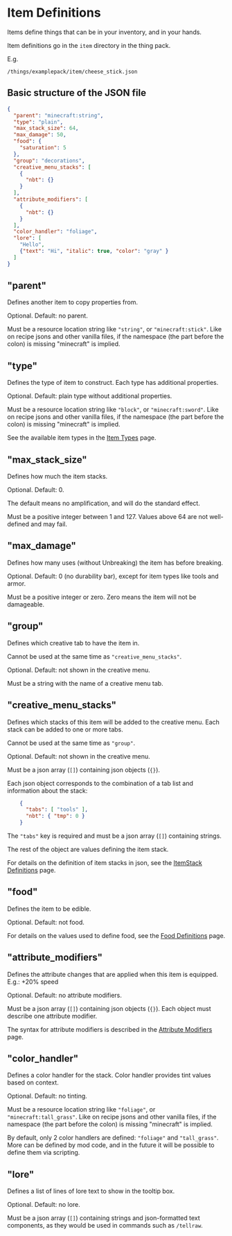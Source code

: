 # Item Definitions

Items define things that can be in your inventory, and in your hands.

Item definitions go in the `item` directory in the thing pack.

E.g.
```
/things/examplepack/item/cheese_stick.json
```

## Basic structure of the JSON file

```json
{
  "parent": "minecraft:string",
  "type": "plain",
  "max_stack_size": 64,
  "max_damage": 50,
  "food": {
    "saturation": 5
  },
  "group": "decorations",
  "creative_menu_stacks": [
    {
      "nbt": {}
    }
  ],
  "attribute_modifiers": [
    {
      "nbt": {}
    }
  ],
  "color_handler": "foliage",
  "lore": [
    "Hello",
    {"text": "Hi", "italic": true, "color": "gray" }
  ]
}
```

## "parent"

Defines another item to copy properties from.

Optional. Default: no parent.

Must be a resource location string like `"string"`, or `"minecraft:stick"`. Like on recipe jsons and other vanilla files,
if the namespace (the part before the colon) is missing "minecraft" is implied.

## "type"

Defines the type of item to construct. Each type has additional properties.

Optional. Default: plain type without additional properties.

Must be a resource location string like `"block"`, or `"minecraft:sword"`. Like on recipe jsons and other vanilla files,
if the namespace (the part before the colon) is missing "minecraft" is implied.

See the available item types in the [Item Types](./ItemTypes.md) page.

## "max_stack_size"

Defines how much the item stacks.

Optional. Default: 0.

The default means no amplification, and will do the standard effect.

Must be a positive integer between 1 and 127. Values above 64 are not well-defined and may fail.

## "max_damage"

Defines how many uses (without Unbreaking) the item has before breaking.

Optional. Default: 0 (no durability bar), except for item types like tools and armor.

Must be a positive integer or zero. Zero means the item will not be damageable.


## "group"

Defines which creative tab to have the item in.

Cannot be used at the same time as `"creative_menu_stacks"`.

Optional. Default: not shown in the creative menu.

Must be a string with the name of a creative menu tab.

## "creative_menu_stacks"

Defines which stacks of this item will be added to the creative menu. Each stack can be added to one or more tabs.

Cannot be used at the same time as `"group"`.

Optional. Default: not shown in the creative menu.

Must be a json array (`[]`) containing json objects (`{}`).

Each json object corresponds to the combination of a tab list and information about the stack:

```json
    {
      "tabs": [ "tools" ],
      "nbt": { "tmp": 0 }
    }
```

The `"tabs"` key is required and must be a json array (`[]`) containing strings.

The rest of the object are values defining the item stack.

For details on the definition of item stacks in json, see the [ItemStack Definitions](./ItemStack.md) page.

## "food"

Defines the item to be edible.

Optional. Default: not food.

For details on the values used to define food, see the [Food Definitions](./Food.md) page.

## "attribute_modifiers"

Defines the attribute changes that are applied when this item is equipped. E.g.: +20% speed

Optional. Default: no attribute modifiers.

Must be a json array (`[]`) containing json objects (`{}`). Each object must describe one attribute modifier.

The syntax for attribute modifiers is described in the [Attribute Modifiers](./AttributeModifiers.md) page.

## "color_handler"

Defines a color handler for the stack. Color handler provides tint values based on context.

Optional. Default: no tinting.

Must be a resource location string like `"foliage"`, or `"minecraft:tall_grass"`. Like on recipe jsons and other vanilla files,
if the namespace (the part before the colon) is missing "minecraft" is implied.

By default, only 2 color handlers are defined: `"foliage"` and `"tall_grass"`. More can be defined by mod code, and in the future it will be possible to define them via scripting.

## "lore"

Defines a list of lines of lore text to show in the tooltip box.

Optional. Default: no lore.

Must be a json array (`[]`) containing strings and json-formatted text components, as they would be used in commands such as `/tellraw`.